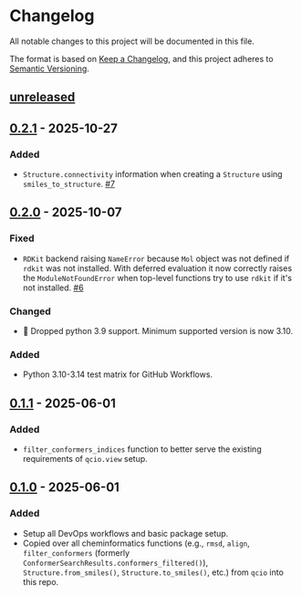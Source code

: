 # Changelog

All notable changes to this project will be documented in this file.

The format is based on [Keep a Changelog](https://keepachangelog.com/en/1.1.0/), and this project adheres to [Semantic Versioning](https://semver.org/spec/v2.0.0.html).

## [unreleased]

## [0.2.1] - 2025-10-27

### Added

- `Structure.connectivity` information when creating a `Structure` using `smiles_to_structure`. [#7](https://github.com/coltonbh/qcinf/pull/7)

## [0.2.0] - 2025-10-07

### Fixed

- `RDKit` backend raising `NameError` because `Mol` object was not defined if `rdkit` was not installed. With deferred evaluation it now correctly raises the `ModuleNotFoundError` when top-level functions try to use `rdkit` if it's not installed. [#6](https://github.com/coltonbh/qcinf/pull/6)

### Changed

- 🚨 Dropped python 3.9 support. Minimum supported version is now 3.10.

### Added

- Python 3.10-3.14 test matrix for GitHub Workflows.

## [0.1.1] - 2025-06-01

### Added

- `filter_conformers_indices` function to better serve the existing requirements of `qcio.view` setup.

## [0.1.0] - 2025-06-01

### Added

- Setup all DevOps workflows and basic package setup.
- Copied over all cheminformatics functions (e.g., `rmsd`, `align`, `filter_conformers` (formerly `ConformerSearchResults.conformers_filtered()`), `Structure.from_smiles()`, `Structure.to_smiles()`, etc.) from `qcio` into this repo.

[unreleased]: https://github.com/coltonbh/qcinf/compare/0.2.1...HEAD
[0.2.1]: https://github.com/coltonbh/qcinf/releases/tag/0.2.1
[0.2.0]: https://github.com/coltonbh/qcinf/releases/tag/0.2.0
[0.1.1]: https://github.com/coltonbh/qcinf/releases/tag/0.1.1
[0.1.0]: https://github.com/coltonbh/qcinf/releases/tag/0.1.0
